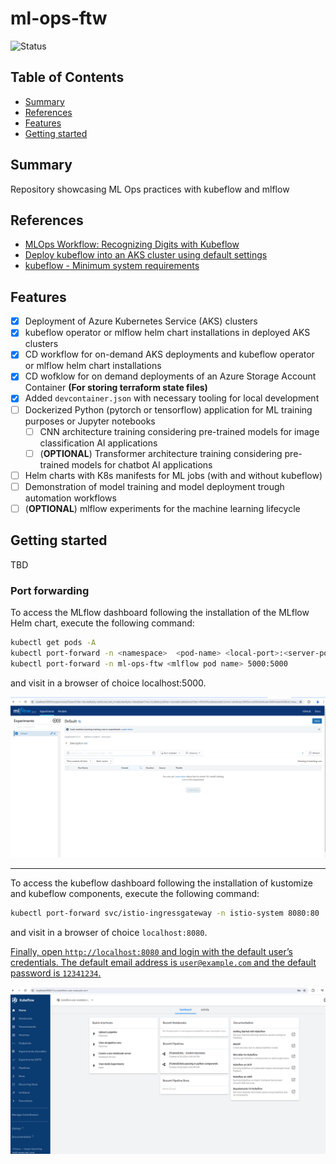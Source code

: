 # ml-ops-ftw

![Status](https://img.shields.io/badge/Status-On%20Hold-yellow)

## Table of Contents

+ [Summary](#summary)
+ [References](#references)
+ [Features](#features)
+ [Getting started](#getting-started)

## Summary

Repository showcasing ML Ops practices with kubeflow and mlflow

## References

- [MLOps Workflow: Recognizing Digits with Kubeflow](https://github.com/flopach/digits-recognizer-kubeflow/tree/master)
- [Deploy kubeflow into an AKS cluster using default settings](https://azure.github.io/kubeflow-aks/main/docs/deployment-options/vanilla-installation/) 
- [kubeflow - Minimum system requirements](https://deploy-preview-1319--competent-brattain-de2d6d.netlify.app/docs/started/k8s/overview/#minimum-system-requirements)

## Features

- [x] Deployment of Azure Kubernetes Service (AKS) clusters
- [x] kubeflow operator or mlflow helm chart installations in deployed AKS clusters
- [x] CD workflow for on-demand AKS deployments and kubeflow operator or mlflow helm chart installations
- [x] CD wofklow for on demand deployments of an Azure Storage Account Container **(For storing terraform state files)**
- [x] Added `devcontainer.json` with necessary tooling for local development
- [ ] Dockerized Python (pytorch or tensorflow) application for ML training purposes or Jupyter notebooks
    - [ ] CNN architecture training considering pre-trained models for image classification AI applications
    - [ ] (**OPTIONAL**) Transformer architecture training considering pre-trained models for chatbot AI applications
- [ ] Helm charts with K8s manifests for ML jobs (with and without kubeflow)
- [ ] Demonstration of model training and model deployment trough automation workflows
- [ ] (**OPTIONAL**) mlflow experiments for the machine learning lifecycle

## Getting started

TBD

### Port forwarding

To access the MLflow dashboard following the installation of the MLflow Helm chart, execute the following command:

```sh
kubectl get pods -A
kubectl port-forward -n <namespace>  <pod-name> <local-port>:<server-port>
kubectl port-forward -n ml-ops-ftw <mlflow pod name> 5000:5000
```

and visit in a browser of choice localhost:5000. 

![mlflow-dashboard](./images/mlflow-dashboard.PNG)

---

To access the kubeflow dashboard following the installation of kustomize and kubeflow components, execute the following command:

```sh
kubectl port-forward svc/istio-ingressgateway -n istio-system 8080:80
```

and visit in a browser of choice `localhost:8080`. 

[Finally, open `http://localhost:8080` and login with the default user’s credentials. The default email address is `user@example.com` and the default password is `12341234`.](https://azure.github.io/kubeflow-aks/main/docs/deployment-options/vanilla-installation/)

![kubeflow-dashboard](./images/kubeflow-dashboard.PNG)

